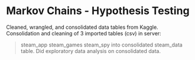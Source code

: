 # Markov Chains - Hypothesis Testing

Cleaned, wrangled, and consolidated data tables from Kaggle. Consolidation and cleaning of 3 imported tables (csv) in server:
> steam_app
> steam_games
> steam_spy
into consolidated steam_data table. Did exploratory data analysis on consolidated data.
